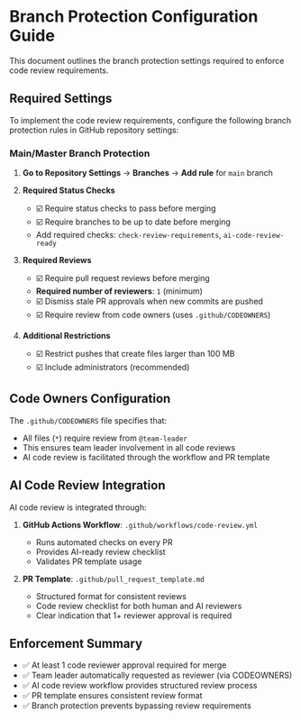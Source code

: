 # Branch Protection Configuration Guide

This document outlines the branch protection settings required to enforce code review requirements.

## Required Settings

To implement the code review requirements, configure the following branch protection rules in GitHub repository settings:

### Main/Master Branch Protection

1. **Go to Repository Settings** → **Branches** → **Add rule** for `main` branch

2. **Required Status Checks**
   - ☑️ Require status checks to pass before merging
   - ☑️ Require branches to be up to date before merging
   - Add required checks: `check-review-requirements`, `ai-code-review-ready`

3. **Required Reviews**
   - ☑️ Require pull request reviews before merging
   - **Required number of reviewers**: `1` (minimum)
   - ☑️ Dismiss stale PR approvals when new commits are pushed
   - ☑️ Require review from code owners (uses `.github/CODEOWNERS`)

4. **Additional Restrictions**
   - ☑️ Restrict pushes that create files larger than 100 MB
   - ☑️ Include administrators (recommended)

## Code Owners Configuration

The `.github/CODEOWNERS` file specifies that:
- All files (`*`) require review from `@team-leader`
- This ensures team leader involvement in all code reviews
- AI code review is facilitated through the workflow and PR template

## AI Code Review Integration

AI code review is integrated through:
1. **GitHub Actions Workflow**: `.github/workflows/code-review.yml`
   - Runs automated checks on every PR
   - Provides AI-ready review checklist
   - Validates PR template usage

2. **PR Template**: `.github/pull_request_template.md`
   - Structured format for consistent reviews
   - Code review checklist for both human and AI reviewers
   - Clear indication that 1+ reviewer approval is required

## Enforcement Summary

- ✅ At least 1 code reviewer approval required for merge
- ✅ Team leader automatically requested as reviewer (via CODEOWNERS)
- ✅ AI code review workflow provides structured review process
- ✅ PR template ensures consistent review format
- ✅ Branch protection prevents bypassing review requirements